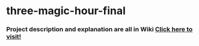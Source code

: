 # three-magic-hour-final

### Project description and explanation are all in Wiki [Click here to visit!](https://github.com/chayanpx/three-magic-hour-final/wiki)